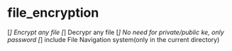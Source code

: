 # file_encryption


[*] Encrypt any file
[*] Decrypr any file
[*] No need for private/public ke, only password
[*] include File Navigation system(only in the current directory)
